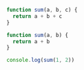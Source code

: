 ```js showLineNumbers {5,6,7}
function sum(a, b, c) {
  return a + b + c
}

function sum(a, b) {
  return a + b
}

console.log(sum(1, 2))
```
